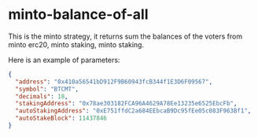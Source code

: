 # minto-balance-of-all

This is the minto strategy, it returns sum the balances of the voters from minto erc20, minto staking, minto staking.

Here is an example of parameters:

```json
{
  "address": "0x410a56541bD912F9B60943fcB344f1E3D6F09567",
  "symbol": "BTCMT",
  "decimals": 18,
  "stakingAddress": "0x78ae303182FCA96A4629A78Ee13235e6525EbcFb",
  "autoStakingAddress": "0xE751ffdC2a684EEbcaB9Dc95fEe05c083F963Bf1",
  "autoStakeBlock": 11437846
}
```
